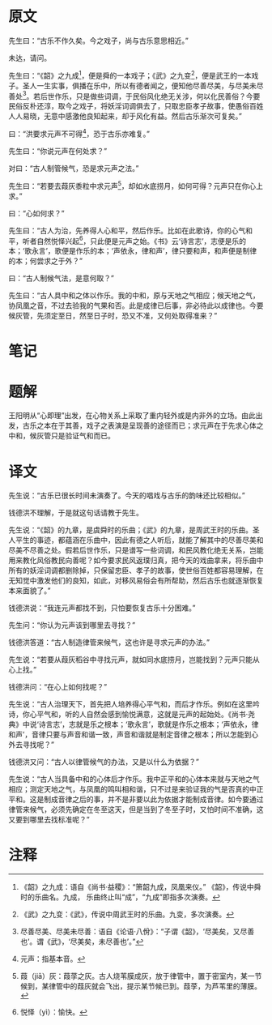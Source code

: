 # 原文
先生曰：“古乐不作久矣。今之戏子，尚与古乐意思相近。”

未达，请问。

先生曰：“《韶》之九成[^1]，便是舜的一本戏子；《武》之九变[^2]，便是武王的一本戏子。圣人一生实事，俱播在乐中，所以有德者闻之，便知他尽善尽美，与尽美未尽善处[^3]。若后世作乐，只是做些词调，于民俗风化绝无关涉，何以化民善俗？今要民俗反朴还淳，取今之戏子，将妖淫词调俱去了，只取忠臣孝子故事，使愚俗百姓人人易晓，无意中感激他良知起来，却于风化有益。然后古乐渐次可复矣。”

曰：“洪要求元声不可得[^4]，恐于古乐亦难复。”

先生曰：“你说元声在何处求？”

对曰：“古人制管候气，恐是求元声之法。”

先生曰：“若要去葭灰黍粒中求元声[^5]，却如水底捞月，如何可得？元声只在你心上求。”

曰：“心如何求？”

先生曰：“古人为治，先养得人心和平，然后作乐。比如在此歌诗，你的心气和平，听者自然悦怿兴起[^6]，只此便是元声之始。《书》云‘诗言志’，志便是乐的本；‘歌永言’，歌便是作乐的本；‘声依永，律和声’，律只要和声，和声便是制律的本；何尝求之于外？”

曰：“古人制候气法，是意何取？”

先生曰：“古人具中和之体以作乐。我的中和，原与天地之气相应；候天地之气，协凤凰之音，不过去验我的气果和否。此是成律已后事，非必待此以成律也。今要候灰管，先须定至日，然至日子时，恐又不准，又何处取得准来？”
# 笔记

# 题解
王阳明从“心即理”出发，在心物关系上采取了重内轻外或是内非外的立场。由此出发，古乐之本在于其善，戏子之表演是呈现善的途径而已；求元声在于先求心体之中和，候灰管只是验证气和而已。
# 译文
先生说：“古乐已很长时间未演奏了。今天的唱戏与古乐的韵味还比较相似。”

钱德洪不理解，于是就这句话请教于先生。

先生说：“《韶》的九章，是虞舜时的乐曲；《武》的九章，是周武王时的乐曲。圣人平生的事迹，都蕴涵在乐曲中，因此有德之人听后，就能了解其中的尽善尽美和尽美不尽善之处。假若后世作乐，只是谱写一些词调，和民风教化绝无关系，岂能用来教化风俗教民向善呢？如今要求民风返璞归真，把今天的戏曲拿来，将乐曲中所有的妖淫词调都删除掉，只保留忠臣、孝子的故事，使世俗百姓都容易理解，在无知觉中激发他们的良知，如此，对移风易俗会有所帮助，然后古乐也就逐渐恢复本来面貌了。”

钱德洪说：“我连元声都找不到，只怕要恢复古乐十分困难。”

先生问：“你认为元声该到哪里去寻找？”

钱德洪答道：“古人制造律管来候气，这也许是寻求元声的办法。”

先生说：“若要从葭灰稻谷中寻找元声，就如同水底捞月，岂能找到？元声只能从心上找。”

钱德洪问：“在心上如何找呢？”

先生说：“古人治理天下，首先把人培养得心平气和，而后才作乐。例如在这里吟诗，你心平气和，听的人自然会感到愉悦满意，这就是元声的起始处。《尚书·尧典》中说‘诗言志’，志就是乐之根本；‘歌永言’，歌就是作乐之根本；‘声依永，律和声’，音律只要与声音和谐一致，声音和谐就是制定音律之根本；所以怎能到心外去寻找呢？”

钱德洪又问：“古人以律管候气的办法，又是以什么为依据？”

先生说：“古人当具备中和的心体后才作乐。我中正平和的心体本来就与天地之气相应；测定天地之气，与凤凰的鸣叫相和谐，只不过是来验证我的气是否真的中正平和。这是制成音律之后的事，并不是非要以此为依据才能制成音律。如今要通过律管来候气，必须先确定在冬至这天，但是当到了冬至子时，又怕时间不准确，这又要到哪里去找标准呢？”
# 注释

[^1]: 《韶》之九成：语自《尚书·益稷》：“箫韶九成，凤凰来仪。” 《韶》，传说中舜时的乐曲名。九成， 乐曲终止叫“成”，“九成”即指多次演奏。
[^2]: 《武》之九变：《武》，传说中周武王时的乐曲。九变，多次演奏。
[^3]: 尽善尽美、尽美未尽善：语自《论语·八佾》：“子谓《韶》，‘尽美矣，又尽善也’。谓《武》，‘尽美矣，未尽善也’。”
[^4]: 元声：指基本音。
[^5]: 葭（jiā）灰：葭莩之灰。古人烧苇膜成灰，放于律管中，置于密室内，某一节候到，某律管中的葭灰就会飞出，提示某节候已到。葭莩，为芦苇里的薄膜。
[^6]: 悦怿（yì）：愉快。